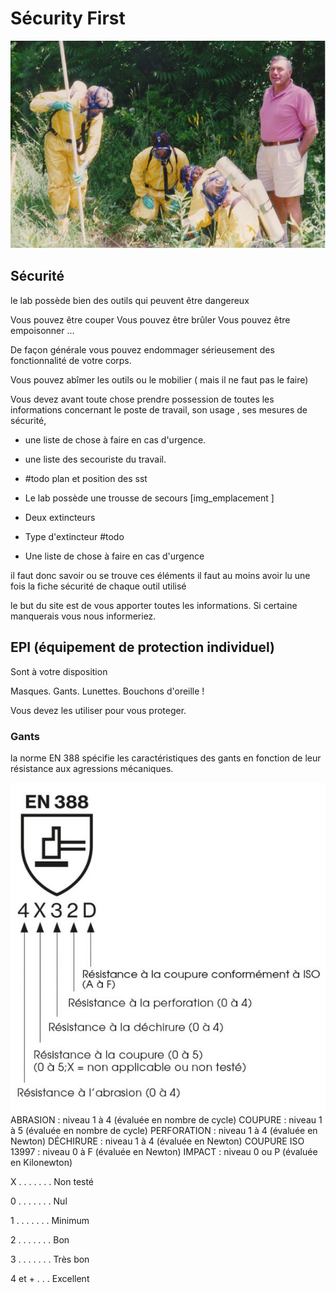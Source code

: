 # Sécurity First

![](assets/womenlivelonger.png)  

## Sécurité

le lab possède bien des outils qui peuvent être dangereux

Vous pouvez être couper
Vous pouvez être brûler
Vous pouvez être empoisonner ...

De façon générale vous pouvez endommager sérieusement des fonctionnalité de votre corps.

Vous pouvez abîmer les outils ou le mobilier ( mais il ne faut pas le faire)

Vous devez avant toute chose prendre possession de toutes les informations concernant le poste de travail, son usage , ses mesures de sécurité, 

- une liste de chose à faire en cas d'urgence.
- une liste des secouriste du travail.
- #todo plan et position des sst 
  



- Le lab possède une trousse de secours
[img_emplacement ]

- Deux extincteurs
- Type d'extincteur
  #todo



- Une liste de chose à faire en cas d'urgence

il faut donc savoir ou se trouve ces éléments 
il faut au moins avoir lu une fois la fiche sécurité de chaque outil utilisé

le but du site est de vous apporter toutes les informations.
Si certaine manquerais vous nous informeriez.






## EPI (équipement de protection individuel)

Sont à votre disposition 

Masques.
Gants.
Lunettes.
Bouchons d'oreille !

Vous devez les utiliser pour vous proteger.

### Gants

la norme EN 388 spécifie les caractéristiques des gants en fonction de leur résistance aux agressions mécaniques.

  
![](assets/EN388.png)  
ABRASION : niveau 1 à 4 (évaluée en nombre de cycle)
COUPURE : niveau 1 à 5 (évaluée en nombre de cycle)
PERFORATION : niveau 1 à 4 (évaluée en Newton)
DÉCHIRURE : niveau 1 à 4 (évaluée en Newton)
COUPURE ISO 13997 : niveau 0 à F (évaluée en Newton)
IMPACT : niveau 0 ou P (évaluée en Kilonewton)


X . . . . . . . Non testé

0 . . . . . . . Nul

1  . . . . . . . Minimum

2 . . . . . . . Bon

3 . . . . . . . Très bon

4 et +  . . . Excellent


